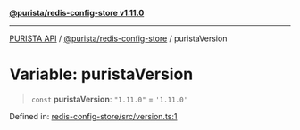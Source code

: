 [**@purista/redis-config-store v1.11.0**](../README.md)

***

[PURISTA API](../../../packages.md) / [@purista/redis-config-store](../README.md) / puristaVersion

# Variable: puristaVersion

> `const` **puristaVersion**: `"1.11.0"` = `'1.11.0'`

Defined in: [redis-config-store/src/version.ts:1](https://github.com/puristajs/purista/blob/master/packages/redis-config-store/src/version.ts#L1)
